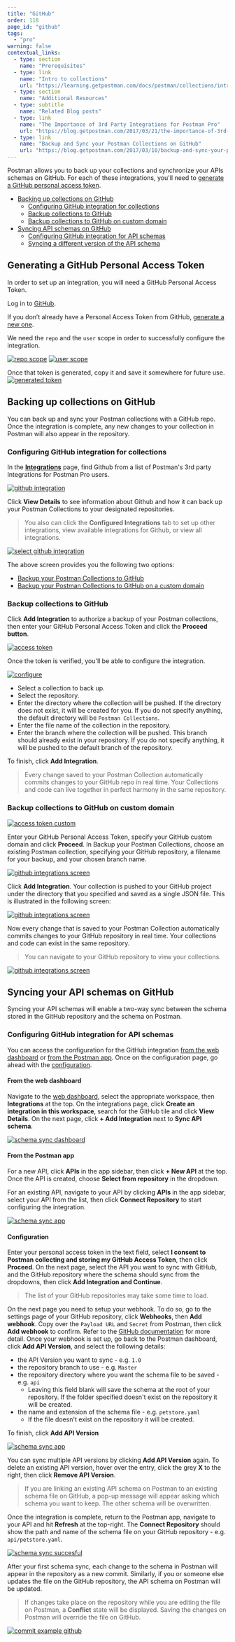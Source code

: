 ```yaml
---
title: "GitHub"
order: 118
page_id: "github"
tags: 
  - "pro"
warning: false
contextual_links:
  - type: section
    name: "Prerequisites"
  - type: link
    name: "Intro to collections"
    url: "https://learning.getpostman.com/docs/postman/collections/intro-to-collections"
  - type: section
    name: "Additional Resources"
  - type: subtitle
    name: "Related Blog posts"
  - type: link
    name: "The Importance of 3rd Party Integrations for Postman Pro"
    url: "https://blog.getpostman.com/2017/03/21/the-importance-of-3rd-party-integrations-for-postman-pro/?_ga=2.184833577.1078379737.1571761632-963694147.1565912089"
  - type: link
    name: "Backup and Sync your Postman Collections on GitHub"
    url: "https://blog.getpostman.com/2017/03/10/backup-and-sync-your-postman-collections-on-github/?_ga=2.184833577.1078379737.1571761632-963694147.1565912089"
---
```


Postman allows you to back up your collections and synchronize your APIs schemas on GitHub. For each of these integrations, you'll need to [generate a GitHub personal access token](#generating-a-github-personal-access-token).

* [Backing up collections on GitHub](#backing-up-collections-on-github)
    * [Configuring GitHub integration for collections](#configuring-github-integration-for-collections)
    * [Backup collections to GitHub](#backup-collections-to-github)
    * [Backup collections to GitHub on custom domain](#backup-collections-to-github-on-custom-domain)
* [Syncing API schemas on GitHub](#syncing-your-api-schemas-on-github)
    * [Configuring GitHub integration for API schemas](#configuring-github-integration-for-api-schemas)
    * [Syncing a different version of the API schema](#syncing-a-different-version-of-the-api-schema)

## Generating a GitHub Personal Access Token

In order to set up an integration, you will need a GitHub Personal Access Token.

Log in to [GitHub](https://github.com/).

If you don’t already have a Personal Access Token from GitHub, [generate a new one](https://github.com/settings/tokens).

We need the `repo` and the `user` scope in order to successfully configure the integration.

[![repo scope](https://assets.postman.com/postman-docs/WS-integrations-github-repo-scope.png)](https://assets.postman.com/postman-docs/WS-integrations-github-repo-scope.png)
[![user scope](https://assets.postman.com/postman-docs/WS-integrations-github-user-scope.png)](https://assets.postman.com/postman-docs/WS-integrations-github-user-scope.png)

Once that token is generated, copy it and save it somewhere for future use.
[![generated token](https://assets.postman.com/postman-docs/WS-integrations-github-generated-token.png)](https://assets.postman.com/postman-docs/WS-integrations-github-generated-token.png)

## Backing up collections on GitHub

 You can back up and sync your Postman collections with a GitHub repo. Once the integration is complete, any new changes to your collection in Postman will also appear in the repository.

### Configuring GitHub integration for collections

In the **[Integrations](https://go.postman.co/workspaces)** page, find Github from a list of Postman's 3rd party Integrations for Postman Pro users.

[![github integration](https://assets.postman.com/postman-docs/integrations-github1.png)](https://assets.postman.com/postman-docs/integrations-github1.png)

Click **View Details** to see information about Github and how it can back up your Postman Collections to your designated repositories.

> You also can click the **Configured Integrations** tab to set up other integrations, view available integrations for Github, or view all integrations.

[![select github integration](https://assets.postman.com/postman-docs/GitHub_Integrations1.png)](https://assets.postman.com/postman-docs/GitHub_Integrations1.png)

The above screen provides you the following two options:

* [Backup your Postman Collections to GitHub](#backup-collections-to-gitHub)
* [Backup your Postman Collections to GitHub on a custom domain](#backup-collections-to-gitHub-on-custom-domain)

### Backup collections to GitHub

Click **Add Integration** to authorize a backup of your Postman collections, then enter your GitHub Personal Access Token and click the **Proceed button**.

[![access token](https://assets.postman.com/postman-docs/WS-integrations-github-access-token.png)](https://assets.postman.com/postman-docs/WS-integrations-github-access-token.png)

Once the token is verified, you'll be able to configure the integration.

[![configure](https://assets.postman.com/postman-docs/WS-integrations-github-configure.png)](https://assets.postman.com/postman-docs/WS-integrations-github-configure.png)

* Select a collection to back up.
* Select the repository.
* Enter the directory where the collection will be pushed. If the directory does not exist, it will be created for you. If you do not specify anything, the default directory will be `Postman Collections`.
* Enter the file name of the collection in the repository.
* Enter the branch where the collection will be pushed. This branch should already exist in your repository. If you do not specify anything, it will be pushed to the default branch of the repository.

To finish, click **Add Integration**.

> Every change saved to your Postman Collection automatically commits changes to your GitHub repo in real time.  Your Collections and code can live together in perfect harmony in the same repository.

### Backup collections to GitHub on custom domain

[![access token custom](https://assets.postman.com/postman-docs/GitHub_AccessToken_Custom_Domain.png)](https://assets.postman.com/postman-docs/GitHub_AccessToken_Custom_Domain.png)

Enter your GitHub Personal Access Token, specify your GitHub custom domain and click **Proceed**. In Backup your Postman Collections, choose an existing Postman collection, specifying your GitHub repository, a filename for your backup, and your chosen branch name.

[![github integrations screen](https://assets.postman.com/postman-docs/GitHub_Integrations3.png)](https://assets.postman.com/postman-docs/GitHub_Integrations3.png)

Click **Add Integration**. Your collection is pushed to your GitHub project under the directory that you specified and saved as a single JSON file. This is illustrated in the following screen:

[![github integrations screen](https://assets.postman.com/postman-docs/Github_Integrations6.png)](https://assets.postman.com/postman-docs/Github_Integrations6.png)

Now every change that is saved to your Postman Collection automatically commits changes to your GitHub repository in real time. Your collections and code can exist in the same repository.

> You can navigate to your GitHub repository to view your collections.

[![github integrations screen](https://assets.postman.com/postman-docs/Github_Integrations5.png)](https://assets.postman.com/postman-docs/Github_Integrations5.png)

## Syncing your API schemas on GitHub

Syncing your API schemas will enable a two-way sync between the schema stored in the GitHub repository and the schema on Postman.

### Configuring GitHub integration for API schemas

You can access the configuration for the GitHub integration [from the web dashboard](#from-the-web-dashboard) or [from the Postman app](#from-the-postman-app). Once on the configuration page, go ahead with the [configuration](#configuration).

#### From the web dashboard

Navigate to the [web dashboard](https://go.postman.co/workspaces), select the appropriate workspace, then **Integrations** at the top. On the integrations page, click **Create an integration in this workspace**, search for the GitHub tile and click **View Details**. On the next page, click **+ Add Integration** next to **Sync API schema**.

[![schema sync dashboard](https://user-images.githubusercontent.com/5029719/72450395-36b8ab80-37b2-11ea-9ac0-5659f588ec23.gif)](https://user-images.githubusercontent.com/5029719/72450395-36b8ab80-37b2-11ea-9ac0-5659f588ec23.gif)

#### From the Postman app

For a new API, click **APIs** in the app sidebar, then click **+ New API** at the top. Once the API is created, choose **Select from repository** in the dropdown.

For an existing API, navigate to your API by clicking **APIs** in the app sidebar, select your API from the list, then click **Connect Repository** to start configuring the integration.

[![schema sync app](https://user-images.githubusercontent.com/5029719/72450955-1b9a6b80-37b3-11ea-9c64-44e7acc5166f.gif)](https://user-images.githubusercontent.com/5029719/72450955-1b9a6b80-37b3-11ea-9c64-44e7acc5166f.gif)

#### Configuration

Enter your personal access token in the text field, select **I consent to Postman collecting and storing my GitHub Access Token**, then click **Proceed**. On the next page, select the API you want to sync with GitHub, and the GitHub repository where the schema should sync from the dropdowns, then click **Add Integration and Continue**.

> The list of your GitHub repositories may take some time to load.

On the next page you need to setup your webhook. To do so, go to the settings page of your GitHub repository, click **Webhooks**, then **Add webhook**. Copy over the `Payload URL` and `Secret` from Postman, then click **Add webhook** to confirm. Refer to the [GitHub documentation](https://developer.github.com/webhooks/creating/#setting-up-a-webhook) for more detail. Once your webhook is set up, go back to the Postman dashboard, click **Add API Version**, and select the following details:

* the API Version you want to sync - e.g. `1.0`
* the repository branch to use - e.g. `Master`
* the repository directory where you want the schema file to be saved - e.g. `api`
  * Leaving this field blank will save the schema at the root of your repository. If the folder specified doesn't exist on the repository it will be created.
* the name and extension of the schema file - e.g. `petstore.yaml`
  * If the file doesn't exist on the repository it will be created.

To finish, click **Add API Version**

[![schema sync app](https://user-images.githubusercontent.com/5029719/72460035-f530fc00-37c3-11ea-9069-0bce820f2336.gif)](https://user-images.githubusercontent.com/5029719/72460035-f530fc00-37c3-11ea-9069-0bce820f2336.gif)

You can sync multiple API versions by clicking **Add API Version** again. To delete an existing API version, hover over the entry, click the grey **X** to the right, then click **Remove API Version**.

> If you are linking an existing API schema on Postman to an existing schema file on GitHub, a pop-up message will appear asking which schema you want to keep. The other schema will be overwritten.

Once the integration is complete, return to the Postman app, navigate to your API and hit **Refresh** at the top-right. The **Connect Repository** should show the path and name of the schema file on your GitHub repository - e.g. `api/petstore.yaml`.

[![schema sync succesful](https://user-images.githubusercontent.com/5029719/72462468-0a5c5980-37c9-11ea-9845-4a2153b99c45.png)](https://user-images.githubusercontent.com/5029719/72462468-0a5c5980-37c9-11ea-9845-4a2153b99c45.png)

After your first schema sync, each change to the schema in Postman will appear in the repository as a new commit. Similarly, if you or someone else updates the file on the GitHub repository, the API schema on Postman will be updated.

> If changes take place on the repository while you are editing the file on Postman, a **Conflict** state will be displayed. Saving the changes on Postman will override the file on GitHub.

[![commit example github](https://user-images.githubusercontent.com/5029719/72462775-cc136a00-37c9-11ea-837c-695c4f3ddc11.png)](https://user-images.githubusercontent.com/5029719/72462775-cc136a00-37c9-11ea-837c-695c4f3ddc11.png)
